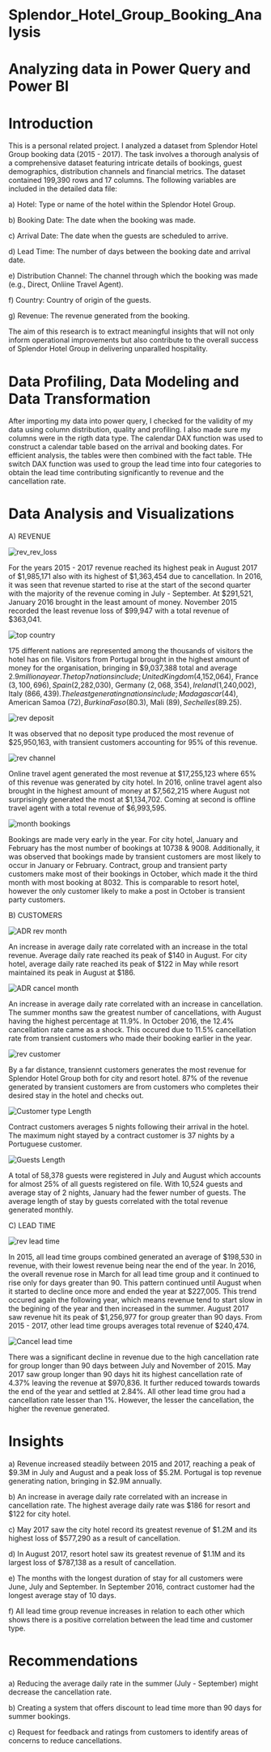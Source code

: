 # Splendor_Hotel_Group_Booking_Analysis
# Analyzing data in Power Query and Power BI
# Introduction
This is a personal related project. I analyzed a dataset from Splendor Hotel Group booking data (2015 - 2017). The task involves a thorough analysis of a comprehensive dataset featuring intricate details of bookings, guest demographics, distribution channels and financial metrics. The dataset contained 199,390 rows and 17 columns. The following variables are included in the detailed data file:

a) Hotel: Type or name of the hotel within the Splendor Hotel Group.

b) Booking Date: The date when the booking was made.

c) Arrival Date: The date when the guests are scheduled to arrive.

d) Lead Time: The number of days between the booking date and arrival date.

e) Distribution Channel: The channel through which the booking was made (e.g., Direct, Onliine Travel Agent).

f) Country: Country of origin of the guests.

g) Revenue: The revenue generated from the booking.

The aim of this research is to extract meaningful insights that will not only inform operational improvements but also contribute to the overall success of Splendor Hotel Group in delivering unparalled hospitality.

# Data Profiling, Data Modeling and Data Transformation 
After importing my data into power query, I checked for the validity of my data using column distribution, quality and profiling. I also made sure my columns were in the rigth data type. The calendar DAX function was used to construct a calendar table based on the arrival and booking dates. For efficient analysis, the tables were then combined with the fact table. THe switch DAX function was used to group the lead time into four categories to obtain the lead time contributing significantly to revenue and the cancellation rate. 

# Data Analysis and Visualizations 

A) REVENUE

![rev_rev_loss](https://github.com/OlotoDamilola/Splendor_Hotel_Group_Booking_Analysis/assets/109422215/c651b60b-a3af-4ad0-9c91-8509fa7be204)

For the years 2015 - 2017 revenue reached its highest peak in August 2017 of $1,985,171 also with its highest of $1,363,454 due to cancellation. In 2016, it was seen that revenue started to rise at the start of the second quarter with the majority of the revenue coming in July - September. At $291,521, January 2016 brought in the least amount of money. November 2015 recorded the least revenue loss of $99,947 with a total revenue of $363,041.

![top country](https://github.com/OlotoDamilola/Splendor_Hotel_Group_Booking_Analysis/assets/109422215/5abac83b-7347-4b25-aadb-cdaeccbe3ce6) 

175 different nations are represented among the thousands of visitors the hotel has on file. Visitors from Portugal brought in the highest amount of money for the organisation, bringing in $9,037,388 total and average $2.9 million a year. The top 7 nations include; United Kingdom ($4,152,064), France ($3,100,696), Spain ($2,282,030), Germany ($2,068,354), Ireland ($1,240,002), Italy ($866,439). The least generating nations include; Madagascar ($44), American Samoa ($72), Burkina Faso ($80.3), Mali ($89), Sechelles ($89.25). 

![rev deposit](https://github.com/OlotoDamilola/Splendor_Hotel_Group_Booking_Analysis/assets/109422215/17d4a8a2-9d5b-4f80-8c51-2f066b8b4ac9) 

It was observed that no deposit type produced the most revenue of $25,950,163, with transient customers accounting for 95% of this revenue. 

![rev channel](https://github.com/OlotoDamilola/Splendor_Hotel_Group_Booking_Analysis/assets/109422215/d5f428ee-1171-437b-8a2c-7baf1a123273) 

Online travel agent generated the most revenue at $17,255,123 where 65% of this revenue was generated by city hotel. In 2016, online travel agent also brought in the highest amount of money at $7,562,215 where August not surprisingly generated the most at $1,134,702. Coming at second is offline travel agent with a total revenue of $6,993,595.

![month bookings](https://github.com/OlotoDamilola/Splendor_Hotel_Group_Booking_Analysis/assets/109422215/78a0f3d2-1b8a-4e2c-988d-5b8466c939e3) 

Bookings are made very early in the year. For city hotel, January and February has the most number of bookings at 10738 & 9008. Additionally, it was observed that bookings made by transient customers are most likely to occur in January or February. Contract, group and transient party customers make most of their bookings in October, which made it the third month with most booking at 8032. This is comparable to resort hotel, however the only customer likely to make a post in October is transient party customers.


B) CUSTOMERS

![ADR rev month](https://github.com/OlotoDamilola/Splendor_Hotel_Group_Booking_Analysis/assets/109422215/2b4f6b3a-299d-4ba2-a324-9dbb1cff5083)

An increase in average daily rate correlated with an increase in the total revenue. Average daily rate reached its peak of $140 in August. For city hotel, average daily rate reached its peak of $122 in May while resort maintained its peak in August at $186. 

![ADR cancel month](https://github.com/OlotoDamilola/Splendor_Hotel_Group_Booking_Analysis/assets/109422215/8b7291ee-a18e-48be-a3ec-c7f0c62faa05) 

An increase in average daily rate correlated with an increase in cancellation. The summer months saw the greatest number of cancellations, with August having the highest percentage at 11.9%. In October 2016, the 12.4% cancellation rate came as a shock. This occured due to 11.5% cancellation rate from transient customers who made their booking earlier in the year. 

![rev customer](https://github.com/OlotoDamilola/Splendor_Hotel_Group_Booking_Analysis/assets/109422215/d683a014-0ec7-433c-ac52-c484db02e897)

By a far distance, transiennt customers generates the most revenue for Splendor Hotel Group both for city and resort hotel. 87% of the revenue generated by transient customers are from customers who completes their desired stay in the hotel and checks out. 

![Customer type Length](https://github.com/OlotoDamilola/Splendor_Hotel_Group_Booking_Analysis/assets/109422215/aec1659e-c01a-44e1-8234-d8661bf36726) 

Contract customers averages 5 nights following their arrival in the hotel. The maximum night stayed by a contract customer is 37 nights by a Portuguese customer. 

![Guests Length](https://github.com/OlotoDamilola/Splendor_Hotel_Group_Booking_Analysis/assets/109422215/b52c98c8-6ccf-412c-a766-6f325e8050fc) 

A total of 58,378 guests were registered in July and August which accounts for almost 25% of all guests registered on file. With 10,524 guests and average stay of 2 nights, January had the fewer number of guests. The average length of stay by guests correlated with the total revenue generated monthly. 


C) LEAD TIME 

![rev lead time](https://github.com/OlotoDamilola/Splendor_Hotel_Group_Booking_Analysis/assets/109422215/83ebd294-60c4-4d93-b6f0-a1432af10201)

In 2015, all lead time groups combined generated an average of $198,530 in revenue, with their lowest revenue being near the end of the year. In 2016, the overall revenue rose in March for all lead time group and it continued to rise only for days greater than 90. This pattern continued until August when it started to decline once more and ended the year at $227,005. This trend occured again the following year, which means revenue tend to start slow in the begining of the year and then increased in the summer. August 2017 saw revenue hit its peak of $1,256,977 for group greater than 90 days. From 2015 - 2017, other lead time groups averages total revenue of $240,474. 

![Cancel lead time](https://github.com/OlotoDamilola/Splendor_Hotel_Group_Booking_Analysis/assets/109422215/81816574-d2b5-4fee-9adf-76de25791ac4) 

There was a significant decline in revenue due to the high cancellation rate for group longer than 90 days between July and November of 2015. May 2017 saw group longer than 90 days hit its highest cancellation rate of 4.37% leaving the revenue at $970,836. It further reduced towards towards the end of the year and settled at 2.84%. All other lead time grou had a cancellation rate lesser than 1%. However, the lesser the cancellation, the higher the revenue generated. 

# Insights

a) Revenue increased steadily between 2015 and 2017, reaching a peak of $9.3M in July and August and a peak loss of $5.2M. Portugal is top revenue generating nation, bringing in $2.9M annually.

b) An increase in average daily rate correlated with an increase in cancellation rate. The highest average daily rate was $186 for resort and $122 for city hotel.

c) May 2017 saw the city hotel record its greatest revenue of $1.2M and its highest loss of $577,290 as a result of cancellation.

d) In August 2017, resort hotel saw its greatest revenue of $1.1M and its largest loss of $787,138 as a result of cancellation.

e) The months with the longest duration of stay for all customers were June, July and September. In September 2016, contract customer had the longest average stay of 10 days.

f) All lead time group revenue increases in relation to each other which shows there is a positive correlation between the lead time and customer type.


# Recommendations

a) Reducing the average daily rate in the summer (July - September) might decrease the cancellation rate.

b) Creating a system that offers discount to lead time more than 90 days for summer bookings.

c) Request for feedback and ratings from customers to identify areas of concerns to reduce cancellations.


























